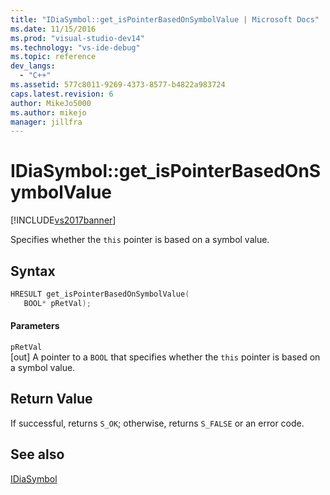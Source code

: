 ```yaml
---
title: "IDiaSymbol::get_isPointerBasedOnSymbolValue | Microsoft Docs"
ms.date: 11/15/2016
ms.prod: "visual-studio-dev14"
ms.technology: "vs-ide-debug"
ms.topic: reference
dev_langs: 
  - "C++"
ms.assetid: 577c8011-9269-4373-8577-b4822a983724
caps.latest.revision: 6
author: MikeJo5000
ms.author: mikejo
manager: jillfra
---
```

# IDiaSymbol::get_isPointerBasedOnSymbolValue
[!INCLUDE[vs2017banner](../../includes/vs2017banner.md)]

Specifies whether the `this` pointer is based on a symbol value.  
  
## Syntax  
  
```cpp  
HRESULT get_isPointerBasedOnSymbolValue(   
   BOOL* pRetVal);  
```  
  
#### Parameters  
 `pRetVal`  
 [out] A pointer to a `BOOL` that specifies whether the `this` pointer is based on a symbol value.  
  
## Return Value  
 If successful, returns `S_OK`; otherwise, returns `S_FALSE` or an error code.  
  
## See also  
 [IDiaSymbol](../../debugger/debug-interface-access/idiasymbol.md)

